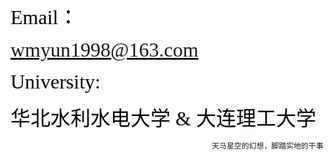 <font color=black  face="方正舒体" size=6>Email：</font>

<font color=black  face="方正舒体" size=6>wmyun1998@163.com</font> <br> 

<font color=black  face="方正舒体" size=6>University:</font>

<font color=black  face="方正舒体" size=6>华北水利水电大学 & 大连理工大学</font> <br> 

                                                 天马星空的幻想，脚踏实地的干事

    
        

 
 

 

        
